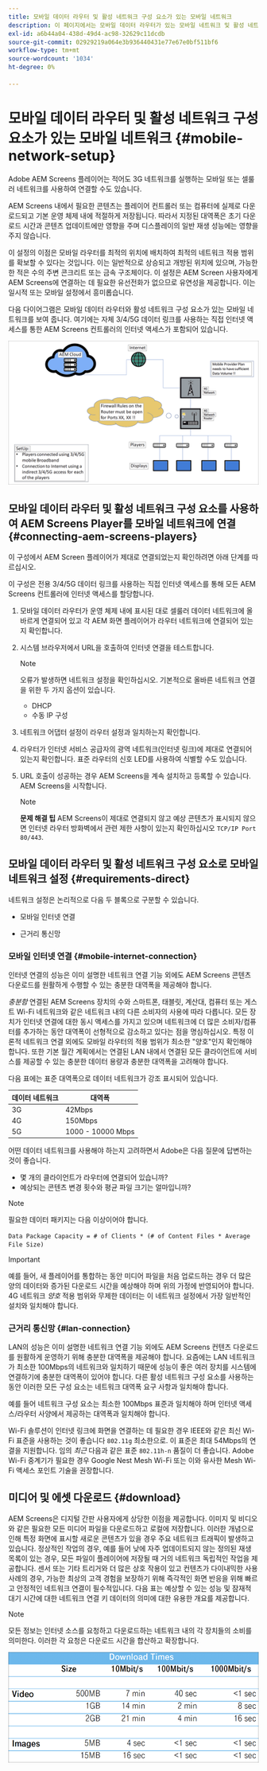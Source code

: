 ```yaml
---
title: 모바일 데이터 라우터 및 활성 네트워크 구성 요소가 있는 모바일 네트워크
description: 이 페이지에서는 모바일 데이터 라우터가 있는 모바일 네트워크 및 활성 네트워크 구성 요소에 대해 설명합니다
exl-id: a6b44a04-438d-49d4-ac98-32629c11dcdb
source-git-commit: 02929219a064e3b936440431e77e67e0bf511bf6
workflow-type: tm+mt
source-wordcount: '1034'
ht-degree: 0%

---
```


# 모바일 데이터 라우터 및 활성 네트워크 구성 요소가 있는 모바일 네트워크 {#mobile-network-setup}

Adobe AEM Screens 플레이어는 적어도 3G 네트워크를 실행하는 모바일 또는 셀룰러 네트워크를 사용하여 연결할 수도 있습니다.

AEM Screens 내에서 필요한 콘텐츠는 플레이어 컨트롤러 또는 컴퓨터에 실제로 다운로드되고 기본 운영 체제 내에 적절하게 저장됩니다. 따라서 지정된 대역폭은 초기 다운로드 시간과 콘텐츠 업데이트에만 영향을 주며 디스플레이의 일반 재생 성능에는 영향을 주지 않습니다.

이 설정의 이점은 모바일 라우터를 최적의 위치에 배치하여 최적의 네트워크 적용 범위를 확보할 수 있다는 것입니다. 이는 일반적으로 상승되고 개방된 위치에 있으며, 가능한 한 적은 수의 주변 콘크리트 또는 금속 구조체이다.
이 설정은 AEM Screen 사용자에게 AEM Screens에 연결하는 데 필요한 유선전화가 없으므로 유연성을 제공합니다. 이는 일시적 또는 모바일 설정에서 흥미롭습니다.

다음 다이어그램은 모바일 데이터 라우터와 활성 네트워크 구성 요소가 있는 모바일 네트워크를 보여 줍니다. 여기에는 자체 3/4/5G 데이터 링크를 사용하는 직접 인터넷 액세스를 통한 AEM Screens 컨트롤러의 인터넷 액세스가 포함되어 있습니다.

![](/help/using/assets/mobile-network-1.png)

## 모바일 데이터 라우터 및 활성 네트워크 구성 요소를 사용하여 AEM Screens Player를 모바일 네트워크에 연결 {#connecting-aem-screens-players}

이 구성에서 AEM Screen 플레이어가 제대로 연결되었는지 확인하려면 아래 단계를 따르십시오.

이 구성은 전용 3/4/5G 데이터 링크를 사용하는 직접 인터넷 액세스를 통해 모든 AEM Screens 컨트롤러에 인터넷 액세스를 할당합니다.

1. 모바일 데이터 라우터가 운영 체제 내에 표시된 대로 셀룰러 데이터 네트워크에 올바르게 연결되어 있고 각 AEM 화면 플레이어가 라우터 네트워크에 연결되어 있는지 확인합니다.
1. 시스템 브라우저에서 URL을 호출하여 인터넷 연결을 테스트합니다.

   >[!NOTE]
   >오류가 발생하면 네트워크 설정을 확인하십시오. 기본적으로 올바른 네트워크 연결을 위한 두 가지 옵션이 있습니다.
   >* DHCP
   >* 수동 IP 구성

1. 네트워크 어댑터 설정이 라우터 설정과 일치하는지 확인합니다.

1. 라우터가 인터넷 서비스 공급자의 광역 네트워크(인터넷 링크)에 제대로 연결되어 있는지 확인합니다. 표준 라우터의 신호 LED를 사용하여 식별할 수도 있습니다.
1. URL 호출이 성공하는 경우 AEM Screens을 계속 설치하고 등록할 수 있습니다. AEM Screens을 시작합니다.

   >[!NOTE]
   >**문제 해결 팁**
   >AEM Screens이 제대로 연결되지 않고 예상 콘텐츠가 표시되지 않으면 인터넷 라우터 방화벽에서 관련 제한 사항이 있는지 확인하십시오 `TCP/IP Port 80/443`.


## 모바일 데이터 라우터 및 활성 네트워크 구성 요소로 모바일 네트워크 설정 {#requirements-direct}

네트워크 설정은 논리적으로 다음 두 블록으로 구분할 수 있습니다.

* 모바일 인터넷 연결

* 근거리 통신망

### 모바일 인터넷 연결 {#mobile-internet-connection}

인터넷 연결의 성능은 이미 설명한 네트워크 연결 기능 외에도 AEM Screens 콘텐츠 다운로드를 원활하게 수행할 수 있는 충분한 대역폭을 제공해야 합니다.

*충분함* 연결된 AEM Screens 장치의 수와 스마트폰, 태블릿, 계산대, 컴퓨터 또는 게스트 Wi-Fi 네트워크와 같은 네트워크 내의 다른 소비자의 사용에 따라 다릅니다.
모든 장치가 인터넷 연결에 대한 동시 액세스를 가지고 있으며 네트워크에 더 많은 소비자/컴퓨터를 추가하는 동안 대역폭이 선형적으로 감소하고 있다는 점을 명심하십시오.
특정 이론적 네트워크 연결 외에도 모바일 라우터의 적용 범위가 최소한 &quot;양호&quot;인지 확인해야 합니다. 또한 기본 월간 계획에서는 연결된 LAN 내에서 연결된 모든 클라이언트에 서비스를 제공할 수 있는 충분한 데이터 용량과 충분한 대역폭을 고려해야 합니다.

다음 표에는 표준 대역폭으로 데이터 네트워크가 강조 표시되어 있습니다.

| 데이터 네트워크 | 대역폭 |
|--- |--- |
| 3G | 42Mbps |
| 4G | 150Mbps |
| 5G | 1000 - 10000 Mbps |

어떤 데이터 네트워크를 사용해야 하는지 고려하면서 Adobe은 다음 질문에 답변하는 것이 좋습니다.

* 몇 개의 클라이언트가 라우터에 연결되어 있습니까?
* 예상되는 콘텐츠 변경 횟수와 평균 파일 크기는 얼마입니까?

>[!NOTE]
>
>필요한 데이터 패키지는 다음 이상이어야 합니다.
>
>`Data Package Capacity = # of Clients * (# of Content Files * Average File Size)`

>[!IMPORTANT]
>
>예를 들어, 새 플레이어를 통합하는 동안 미디어 파일을 처음 업로드하는 경우 더 많은 양의 데이터와 증가된 다운로드 시간을 예상해야 하며 위의 가정에 반영되어야 합니다. 4G 네트워크 *양호* 적용 범위와 무제한 데이터는 이 네트워크 설정에서 가장 일반적인 설치와 일치해야 합니다.


### 근거리 통신망 {#lan-connection}

LAN의 성능은 이미 설명한 네트워크 연결 기능 외에도 AEM Screens 컨텐츠 다운로드를 원활하게 운영하기 위해 충분한 대역폭을 제공해야 합니다. 요즘에는 LAN 네트워크가 최소한 100Mbps의 네트워크와 일치하기 때문에 성능이 좋은 여러 장치를 시스템에 연결하기에 충분한 대역폭이 있어야 합니다. 다른 활성 네트워크 구성 요소를 사용하는 동안 이러한 모든 구성 요소는 네트워크 대역폭 요구 사항과 일치해야 합니다.

예를 들어 네트워크 구성 요소는 최소한 100Mbps 표준과 일치해야 하며 인터넷 액세스/라우터 사양에서 제공하는 대역폭과 일치해야 합니다.

Wi-Fi 솔루션이 인터넷 링크에 화면을 연결하는 데 필요한 경우 IEEE와 같은 최신 Wi-Fi 표준을 사용하는 것이 좋습니다 `802.11g` 최소한으로. 이 표준은 최대 54Mbps의 연결을 지원합니다. 임의 *최근* 다음과 같은 표준 `802.11h-n` 품질이 더 좋습니다. Adobe Wi-Fi 중계기가 필요한 경우 Google Nest Mesh Wi-Fi 또는 이와 유사한 Mesh Wi-Fi 액세스 포인트 기술을 권장합니다.

## 미디어 및 에셋 다운로드 {#download}

AEM Screens은 디지털 간판 사용자에게 상당한 이점을 제공합니다. 이미지 및 비디오와 같은 필요한 모든 미디어 파일을 다운로드하고 로컬에 저장합니다. 이러한 개념으로 인해 특정 화면에 표시할 새로운 콘텐츠가 있을 경우 주요 네트워크 트래픽이 발생하고 있습니다.
정상적인 작업의 경우, 예를 들어 낮에 자주 업데이트되지 않는 정의된 재생 목록이 있는 경우, 모든 파일이 플레이어에 저장될 때 거의 네트워크 독립적인 작업을 제공합니다.
센서 또는 기타 트리거와 더 많은 상호 작용이 있고 컨텐츠가 다이내믹한 사용 사례의 경우, 가능한 최상의 고객 경험을 보장하기 위해 즉각적인 화면 반응을 위해 빠르고 안정적인 네트워크 연결이 필수적입니다.
다음 표는 예상할 수 있는 성능 및 잠재적 대기 시간에 대한 네트워크 연결 키 데이터의 의미에 대한 유용한 개요를 제공합니다.

>[!NOTE]
>
>모든 정보는 인터넷 소스를 요청하고 다운로드하는 네트워크 내의 각 장치들의 소비를 의미한다. 이러한 각 요청은 다운로드 시간을 합산하고 확장합니다.

![](/help/using/assets/mobile-router-download.png)
